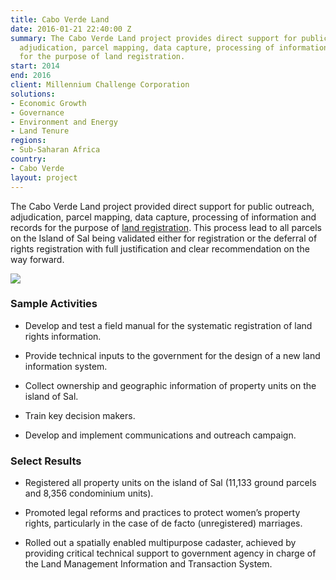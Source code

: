 ```yaml
---
title: Cabo Verde Land
date: 2016-01-21 22:40:00 Z
summary: The Cabo Verde Land project provides direct support for public outreach,
  adjudication, parcel mapping, data capture, processing of information and records
  for the purpose of land registration.
start: 2014
end: 2016
client: Millennium Challenge Corporation
solutions:
- Economic Growth
- Governance
- Environment and Energy
- Land Tenure
regions:
- Sub-Saharan Africa
country:
- Cabo Verde
layout: project
---
```


The Cabo Verde Land project provided direct support for public outreach, adjudication, parcel mapping, data capture, processing of information and records for the purpose of [land registration](http://dai-global-developments.com/articles/public-private-partnerships-for-land-administration-can-it-work-in-cabo-verde/). This process lead to all parcels on the Island of Sal being validated either for registration or the deferral of rights registration with full justification and clear recommendation on the way forward.

![](https://assetify-dai.com/projects/CapeV.jpg)

### Sample Activities

* Develop and test a field manual for the systematic registration of land rights information.

* Provide technical inputs to the government for the design of a new land information system.

* Collect ownership and geographic information of  property units on the island of Sal.

* Train key decision makers.

* Develop and implement communications and outreach campaign.

### Select Results

* Registered all property units on the island of Sal (11,133 ground parcels and 8,356 condominium units).

* Promoted legal reforms and practices to protect women’s property rights, particularly in the case of de facto (unregistered) marriages.

* Rolled out a spatially enabled multipurpose cadaster, achieved by providing critical technical support to government agency in charge of the Land Management Information and Transaction System.